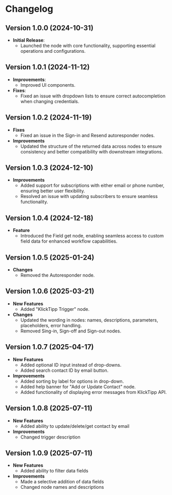 # Changelog

## Version 1.0.0 (2024-10-31)
- **Initial Release**:
  - Launched the node with core functionality, supporting essential operations and configurations.

## Version 1.0.1 (2024-11-12)
- **Improvements**:
  - Improved UI components.
- **Fixes**:
  - Fixed an issue with dropdown lists to ensure correct autocompletion when changing credentials.

## Version 1.0.2 (2024-11-19)
- **Fixes**
  - Fixed an issue in the Sign-in and Resend autoresponder nodes.
- **Improvements**
  - Updated the structure of the returned data across nodes to ensure consistency and better compatibility with downstream integrations.

## Version 1.0.3 (2024-12-10)
- **Improvements**
  - Added support for subscriptions with either email or phone number, ensuring better user flexibility.
  - Resolved an issue with updating subscribers to ensure seamless functionality.

## Version 1.0.4 (2024-12-18)
- **Feature**
  - Introduced the Field get node, enabling seamless access to custom field data for enhanced workflow capabilities.

## Version 1.0.5 (2025-01-24)
- **Changes**
  - Removed the Autoresponder node.

## Version 1.0.6 (2025-03-21)
- **New Features**
	- Added "KlickTipp Trigger" node. 
- **Changes**
	- Updated the wording in nodes: names, descriptions, parameters, placeholders, error handling.
	- Removed Sing-in, Sign-off and Sign-out nodes.

## Version 1.0.7 (2025-04-17)
- **New Features**
	- Added optional ID input instead of drop-downs.
  - Added search contact ID by email button.
- **Improvements**
  - Added sorting by label for options in drop-down.
  - Added help banner for "Add or Update Contact" node.
  - Added functionality of displaying error messages from KlickTipp API.

## Version 1.0.8 (2025-07-11)
- **New Features**
	- Added ability to update/delete/get contact by email
- **Improvements**
  - Changed trigger description

## Version 1.0.9 (2025-07-11)
- **New Features**
	- Added ability to filter data fields
- **Improvements**
	- Made a selective addition of data fields
  - Changed node names and descriptions